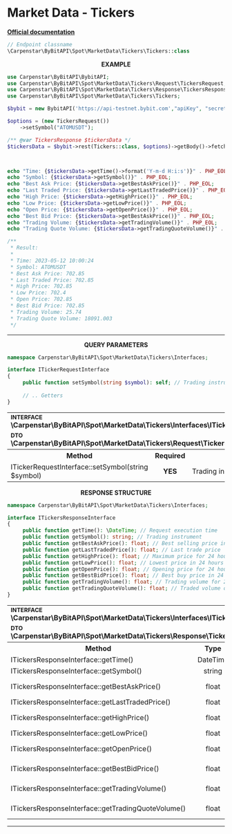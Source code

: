# Market Data - Tickers
<b>[Official documentation](https://bybit-exchange.github.io/docs/spot/public/tickers)</b>

```php
// Endpoint classname
\Carpenstar\ByBitAPI\Spot\MarketData\Tickers\Tickers::class
```

<p align="center" width="100%"><b>EXAMPLE</b></p>

```php
use Carpenstar\ByBitAPI\BybitAPI;
use Carpenstar\ByBitAPI\Spot\MarketData\Tickers\Request\TickersRequest;
use Carpenstar\ByBitAPI\Spot\MarketData\Tickers\Response\TickersResponse;
use Carpenstar\ByBitAPI\Spot\MarketData\Tickers\Tickers;

$bybit = new BybitAPI('https://api-testnet.bybit.com',"apiKey", "secret");

$options = (new TickersRequest())
    ->setSymbol("ATOMUSDT");

/** @var TickersResponse $tickersData */
$tickersData = $bybit->rest(Tickers::class, $options)->getBody()->fetch();



echo "Time: {$tickersData->getTime()->format('Y-m-d H:i:s')}" . PHP_EOL;
echo "Symbol: {$tickersData->getSymbol()}" . PHP_EOL;
echo "Best Ask Price: {$tickersData->getBestAskPrice()}" . PHP_EOL;
echo "Last Traded Price: {$tickersData->getLastTradedPrice()}" . PHP_EOL;
echo "High Price: {$tickersData->getHighPrice()}" . PHP_EOL;
echo "Low Price: {$tickersData->getLowPrice()}" . PHP_EOL;
echo "Open Price: {$tickersData->getOpenPrice()}" . PHP_EOL;
echo "Best Bid Price: {$tickersData->getBestAskPrice()}" . PHP_EOL;
echo "Trading Volume: {$tickersData->getTradingVolume()}" . PHP_EOL;
echo "Trading Quote Volume: {$tickersData->getTradingQuoteVolume()}" . PHP_EOL;

/**
 * Result:
 *
 * Time: 2023-05-12 10:00:24
 * Symbol: ATOMUSDT
 * Best Ask Price: 702.85
 * Last Traded Price: 702.85
 * High Price: 702.85
 * Low Price: 702.4
 * Open Price: 702.85
 * Best Bid Price: 702.85
 * Trading Volume: 25.74
 * Trading Quote Volume: 18091.003
 */
```

---

<p align="center" width="100%"><b>QUERY PARAMETERS</b></p>

```php
namespace Carpenstar\ByBitAPI\Spot\MarketData\Tickers\Interfaces;

interface ITickerRequestInterface
{
     public function setSymbol(string $symbol): self; // Trading instrument
    
     // .. Getters
}
```
<table style="width: 100%">
   <tr>
     <td colspan="3">
         <sup><b>INTERFACE</b></sup> <br />
         <b>\Carpenstar\ByBitAPI\Spot\MarketData\Tickers\Interfaces\ITickerRequestInterface::class</b>
     </td>
   </tr>
   <tr>
     <td colspan="3">
         <sup><b>DTO</b></sup> <br />
         <b>\Carpenstar\ByBitAPI\Spot\MarketData\Tickers\Request\TickersRequest::class</b>
     </td>
   </tr>
   <tr>
     <th style="width: 40%; text-align: center">Method</th>
     <th style="width: 10%; text-align: center">Required</th>
     <th style="width: 50%; text-align: center">Description</th>
   </tr>
   <tr>
     <td>ITickerRequestInterface::setSymbol(string $symbol)</td>
     <td style="text-align: center"><b>YES</b></td>
     <td>Trading instrument</td>
   </tr>
</table>

<p align="center" width="100%"><b>RESPONSE STRUCTURE</b></p>

```php
namespace Carpenstar\ByBitAPI\Spot\MarketData\Tickers\Interfaces;

interface ITickersResponseInterface
{
     public function getTime(): \DateTime; // Request execution time
     public function getSymbol(): string; // Trading instrument
     public function getBestAskPrice(): float; // Best selling price in 24 hours
     public function getLastTradedPrice(): float; // Last trade price
     public function getHighPrice(): float; // Maximum price for 24 hours
     public function getLowPrice(): float; // Lowest price in 24 hours
     public function getOpenPrice(): float; // Opening price for 24 hours
     public function getBestBidPrice(): float; // Best buy price in 24 hours
     public function getTradingVolume(): float; // Trading volume for 24 hours
     public function getTradingQuoteVolume(): float; // Traded volume of a symbol for 24 hours
}
```
<table style="width: 100%">
   <tr>
     <td colspan="3">
         <sup><b>INTERFACE</b></sup> <br />
         <b>\Carpenstar\ByBitAPI\Spot\MarketData\Tickers\Interfaces\ITickersResponseInterface::class</b>
     </td>
   </tr>
   <tr>
     <td colspan="3">
         <sup><b>DTO</b></sup> <br />
         <b>\Carpenstar\ByBitAPI\Spot\MarketData\Tickers\Response\TickersResponse::class</b>
     </td>
   </tr>
   <tr>
     <th style="width: 30%; text-align: center">Method</th>
     <th style="width: 20%; text-align: center">Type</th>
     <th style="width: 50%; text-align: center">Description</th>
   </tr>
   <tr>
     <td>ITickersResponseInterface::getTime()</td>
     <td style="text-align: center">DateTime</td>
     <td> Request execution time </td>
   </tr>
   <tr>
<td>ITickersResponseInterface::getSymbol()</td>
     <td style="text-align: center">string</td>
     <td> Trading instrument </td>
   </tr>
   <tr>
     <td>ITickersResponseInterface::getBestAskPrice()</td>
     <td style="text-align: center">float</td>
     <td>Best selling price in 24 hours</td>
   </tr>
   <tr>
     <td>ITickersResponseInterface::getLastTradedPrice()</td>
     <td style="text-align: center">float</td>
     <td> Last trade price </td>
   </tr>
   <tr>
     <td>ITickersResponseInterface::getHighPrice()</td>
     <td style="text-align: center">float</td>
     <td> Maximum price for 24 hours </td>
   </tr>
   <tr>
     <td>ITickersResponseInterface::getLowPrice()</td>
     <td style="text-align: center">float</td>
     <td> Lowest price in 24 hours </td>
   </tr>
   <tr>
     <td>ITickersResponseInterface::getOpenPrice()</td>
     <td style="text-align: center">float</td>
     <td> Opening price for 24 hours </td>
   </tr>
   <tr>
     <td>ITickersResponseInterface::getBestBidPrice()</td>
     <td style="text-align: center">float</td>
     <td>Best purchase price within 24 hours</td>
   </tr>
   <tr>
     <td>ITickersResponseInterface::getTradingVolume()</td>
     <td style="text-align: center">float</td>
     <td> Trading volume for 24 hours </td>
   </tr>
   <tr>
     <td>ITickersResponseInterface::getTradingQuoteVolume()</td>
     <td style="text-align: center">float</td>
     <td>Trade volume of a symbol in 24 hours</td>
   </tr>
</table>


---
